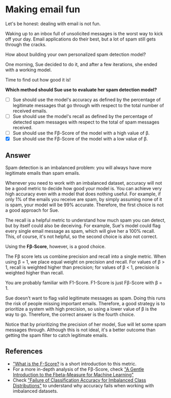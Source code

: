 # Making email fun

Let's be honest: dealing with email is not fun.

Waking up to an inbox full of unsolicited messages is the worst way to kick off your day. Email applications do their best, but a lot of spam still gets through the cracks.

How about building your own personalized spam detection model?

One morning, Sue decided to do it, and after a few iterations, she ended with a working model.

Time to find out how good it is!

**Which method should Sue use to evaluate her spam detection model?**

- [ ] Sue should use the model's accuracy as defined by the percentage of legitimate messages that go through with respect to the total number of received emails.
- [ ] Sue should use the model's recall as defined by the percentage of detected spam messages with respect to the total of spam messages received.
- [ ] Sue should use the Fβ-Score of the model with a high value of β.
- [x] Sue should use the Fβ-Score of the model with a low value of β.

## Answer

Spam detection is an imbalanced problem: you will always have more legitimate emails than spam emails.

Whenever you need to work with an imbalanced dataset, accuracy will not be a good metric to decide how good your model is. You can achieve very high accuracy even with a model that does nothing useful. For example, if only 1% of the emails you receive are spam, by simply assuming none of it is spam, your model will be 99% accurate. Therefore, the first choice is not a good approach for Sue.

The recall is a helpful metric to understand how much spam you can detect, but by itself could also be deceiving. For example, Sue's model could flag every single email message as spam, which will give her a 100% recall. This, of course, it's not helpful, so the second choice is also not correct.

Using the **Fβ-Score**, however, is a good choice.

The Fβ score lets us combine precision and recall into a single metric. When using β = 1, we place equal weight on precision and recall. For values of β > 1, recall is weighted higher than precision; for values of β < 1, precision is weighted higher than recall.

You are probably familiar with F1-Score. F1-Score is just Fβ-Score with β = 1.

Sue doesn't want to flag valid legitimate messages as spam. Doing this runs the risk of people missing important emails. Therefore, a good strategy is to prioritize a system with high precision, so using a lower value of β is the way to go. Therefore, the correct answer is the fourth choice.

Notice that by prioritizing the precision of her model, Sue will let some spam messages through. Although this is not ideal, it's a better outcome than getting the spam filter to catch legitimate emails.

## References

- ["What is the F-Score?](https://deepai.org/machine-learning-glossary-and-terms/f-score) is a short introduction to this metric.
- For a more in-depth analysis of the Fβ-Score, check ["A Gentle Introduction to the Fbeta-Measure for Machine Learning"](https://machinelearningmastery.com/fbeta-measure-for-machine-learning)
- Check ["Failure of Classification Accuracy for Imbalanced Class Distributions"](https://machinelearningmastery.com/failure-of-accuracy-for-imbalanced-class-distributions/) to understand why accuracy fails when working with imbalanced datasets.
